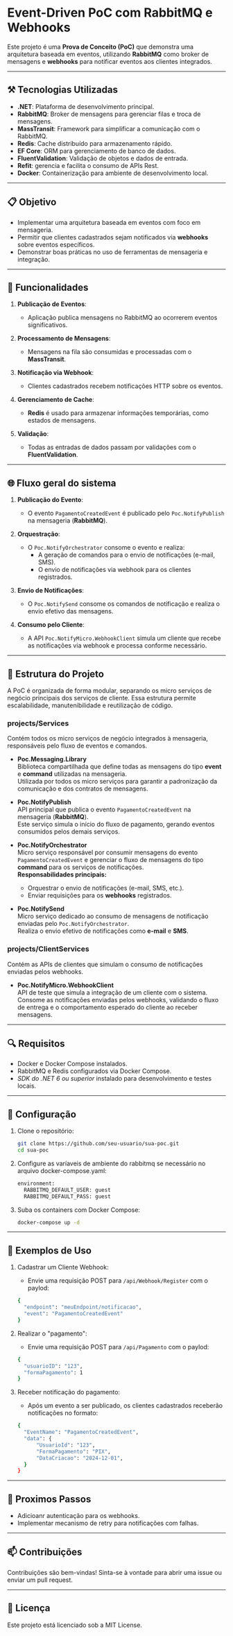 # Event-Driven PoC com RabbitMQ e Webhooks

Este projeto é uma **Prova de Conceito (PoC)** que demonstra uma arquitetura baseada em eventos, utilizando **RabbitMQ** como broker de mensagens e **webhooks** para notificar eventos aos clientes integrados.

---

## ⚒️ Tecnologias Utilizadas

- **.NET**: Plataforma de desenvolvimento principal.
- **RabbitMQ**: Broker de mensagens para gerenciar filas e troca de mensagens.
- **MassTransit**: Framework para simplificar a comunicação com o RabbitMQ.
- **Redis**: Cache distribuído para armazenamento rápido.
- **EF Core**: ORM para gerenciamento de banco de dados.
- **FluentValidation**: Validação de objetos e dados de entrada.
- **Refit**: gerencia e facilita o consumo de APIs Rest.
- **Docker**: Containerização para ambiente de desenvolvimento local.

---

## 📋 Objetivo

- Implementar uma arquitetura baseada em eventos com foco em mensageria.
- Permitir que clientes cadastrados sejam notificados via **webhooks** sobre eventos específicos.
- Demonstrar boas práticas no uso de ferramentas de mensageria e integração.

---

## 📲 Funcionalidades

1. **Publicação de Eventos**:
   - Aplicação publica mensagens no RabbitMQ ao ocorrerem eventos significativos.

2. **Processamento de Mensagens**:
   - Mensagens na fila são consumidas e processadas com o **MassTransit**.

3. **Notificação via Webhook**:
   - Clientes cadastrados recebem notificações HTTP sobre os eventos.

4. **Gerenciamento de Cache**:
   - **Redis** é usado para armazenar informações temporárias, como estados de mensagens.

5. **Validação**:
   - Todas as entradas de dados passam por validações com o **FluentValidation**.

---

## 🌐 Fluxo geral do sistema

1. **Publicação do Evento**:
   - O evento `PagamentoCreatedEvent` é publicado pelo `Poc.NotifyPublish` na mensageria (**RabbitMQ**).

2. **Orquestração**:
   - O `Poc.NotifyOrchestrator` consome o evento e realiza:
     - A geração de comandos para o envio de notificações (e-mail, SMS).
     - O envio de notificações via webhook para os clientes registrados.

3. **Envio de Notificações**:
   - O `Poc.NotifySend` consome os comandos de notificação e realiza o envio efetivo das mensagens.

4. **Consumo pelo Cliente**:
   - A API `Poc.NotifyMicro.WebhookClient` simula um cliente que recebe as notificações via webhook e processa conforme necessário.

---

## 📁 Estrutura do Projeto

A PoC é organizada de forma modular, separando os micro serviços de negócio principais dos serviços de cliente. Essa estrutura permite escalabilidade, manutenibilidade e reutilização de código.

### **projects/Services**
Contém todos os micro serviços de negócio integrados à mensageria, responsáveis pelo fluxo de eventos e comandos.

- **Poc.Messaging.Library**  
  Biblioteca compartilhada que define todas as mensagens do tipo **event** e **command** utilizadas na mensageria.  
  Utilizada por todos os micro serviços para garantir a padronização da comunicação e dos contratos de mensagens.

- **Poc.NotifyPublish**  
  API principal que publica o evento `PagamentoCreatedEvent` na mensageria (**RabbitMQ**).  
  Este serviço simula o início do fluxo de pagamento, gerando eventos consumidos pelos demais serviços.

- **Poc.NotifyOrchestrator**  
  Micro serviço responsável por consumir mensagens do evento `PagamentoCreatedEvent` e gerenciar o fluxo de mensagens do tipo **command** para os serviços de notificações.  
  **Responsabilidades principais:**
  - Orquestrar o envio de notificações (e-mail, SMS, etc.).
  - Enviar requisições para os **webhooks** registrados.

- **Poc.NotifySend**  
  Micro serviço dedicado ao consumo de mensagens de notificação enviadas pelo `Poc.NotifyOrchestrator`.  
  Realiza o envio efetivo de notificações como **e-mail** e **SMS**.

### **projects/ClientServices**
Contém as APIs de clientes que simulam o consumo de notificações enviadas pelos webhooks.

- **Poc.NotifyMicro.WebhookClient**  
  API de teste que simula a integração de um cliente com o sistema.  
  Consome as notificações enviadas pelos webhooks, validando o fluxo de entrega e o comportamento esperado do cliente ao receber mensagens.

---

## 🔍 Requisitos

- Docker e Docker Compose instalados.
- RabbitMQ e Redis configurados via Docker Compose.
- *SDK do .NET 6 ou superior* instalado para desenvolvimento e testes locais.

---

## 🔧 Configuração

1. Clone o repositório:
   ```bash
   git clone https://github.com/seu-usuario/sua-poc.git
   cd sua-poc
   ```
1. Configure as varíaveis de ambiente do rabbitmq se necessário no arquivo docker-compose.yaml:
   ```bash
   environment:
     RABBITMQ_DEFAULT_USER: guest
     RABBITMQ_DEFAULT_PASS: guest
   ```
3. Suba os containers com Docker Compose:
   ```bash
   docker-compose up -d
   ```
---

## 💫 Exemplos de Uso

1. Cadastrar um Cliente Webhook:
   - Envie uma requisição POST para `/api/Webhook/Register` com o paylod:
   ```bash
   {
     "endpoint": "meuEndpoint/notificacao",
     "event": "PagamentoCreatedEvent"
   }
   ```

2. Realizar o "pagamento":
   - Envie uma requisição POST para `/api/Pagamento` com o paylod:
   ```bash
   {
     "usuarioID": "123",
     "formaPagamento": 1
   }
   ```

3. Receber notificação do pagamento:
   - Após um evento a ser publicado, os clientes cadastrados receberão notificações no formato:
   ```bash
   {
     "EventName": "PagamentoCreatedEvent",
     "data": {
         "UsuarioId": "123",
         "FormaPagamento": "PIX",
         "DataCriacao": "2024-12-01",
     }
   }
   ```

---

## 📌 Proximos Passos

- Adicioanr autenticação para os webhooks.
- Implementar mecanismo de retry para notificações com falhas.

---

## 📫 Contribuições
Contribuições são bem-vindas! Sinta-se à vontade para abrir uma issue ou enviar um pull request.

---

## 📃 Licença
Este projeto está licenciado sob a MIT License.
